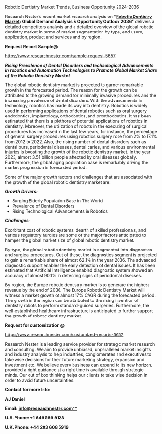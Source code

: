 ﻿Robotic Dentistry Market Trends, Business Opportunity 2024-2036

Research Nester’s recent market research analysis on **“[Robotic Dentistry Market](https://www.researchnester.com/reports/robotic-dentistry-market/5657): Global Demand Analysis & Opportunity Outlook 2036”** delivers a detailed competitors analysis and a detailed overview of the global robotic dentistry market in terms of market segmentation by type, end users, application, product and services and by region. 

**Request Report Sample@** 	

<https://www.researchnester.com/sample-request-5657> 

***Rising Prevalence of Dental Disorders and technological Advancements in robotics and Automation Technologies to Promote Global Market Share of the Robotic Dentistry Market***

The global robotic dentistry market is projected to garner remarkable growth in the forecasted period. The reason for the growth can be attributed to the growing demand for minimally invasive procedures and the increasing prevalence of dental disorders. With the advancements in technology, robotics has made its way into dentistry. Robotics is widely used in performing applications of dental robotics such as oral surgery, endodontics, implantology, orthodontics, and prosthodontics. It has been estimated that there is a plethora of potential applications of robotics in dentistry. Moreover, the utilization of robots in the executing of surgical procedures has increased in the last few years, for instance, the percentage of general surgery procedures using robotics surgery rose from 2% to 17.1% from 2012 to 2022. Also, the rising number of dental disorders such as dental burs, periodontal diseases, dental caries, and various environmental injuries is boosting the growth of the robotic dentistry market. In the year 2023, almost 3.51 billion people affected by oral diseases globally. Furthermore, the global aging population base is remarkably driving the market progression in forecasted period. 

Some of the major growth factors and challenges that are associated with the growth of the global robotic dentistry market are:

***Growth Drivers:***

- Surging Elderly Population Base in The World 
- Prevalence of Dental Disorders 
- Rising Technological Advancements in Robotics  

***Challenges:***

Exorbitant cost of robotic systems, dearth of skilled professionals, and various regulatory hurdles are some of the major factors anticipated to hamper the global market size of global robotic dentistry market.

By type, the global robotic dentistry market is segmented into diagnostics and surgical procedures. Out of these, the diagnostics segment is projected to gain a remarkable share of almost 62.1% in the year 2036. The advanced diagnostic support enables the early detection of dental issues. It has been estimated that Artificial Intelligence enabled diagnostic system showed an accuracy of almost 90.1% in detecting signs of periodontal diseases. 

By region, the Europe robotic dentistry market is to generate the highest revenue by the end of 2036. The Europe Robotic Dentistry Market will witness a market growth of almost 17% CAGR during the forecasted period. The growth in the region can be attributed to the rising invention of dentistry robots to perform standard-guided surgeries.  Furthermore, the well-established healthcare infrastructure is anticipated to further support the growth of robotic dentistry market. 

**Request for customization @**

<https://www.researchnester.com/customized-reports-5657> 

Research Nester is a leading service provider for strategic market research and consulting. We aim to provide unbiased, unparalleled market insights and industry analysis to help industries, conglomerates and executives to take wise decisions for their future marketing strategy, expansion and investment etc. We believe every business can expand to its new horizon, provided a right guidance at a right time is available through strategic minds. Our out of box thinking helps our clients to take wise decision in order to avoid future uncertainties.

**Contact for more Info:**

**AJ Daniel**

**Email: [info@researchnester.com**](mailto:info@researchnester.com)**

**U.S. Phone: +1 646 586 9123** 

**U.K. Phone: +44 203 608 5919**


